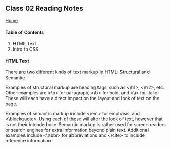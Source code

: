 ## Class 02 Reading Notes
[Home](https://tjohnson986.github.io/reading-notes/)

#### Table of Contents
1. HTML Text
1. Intro to CSS

#### HTML Text
There are two different kinds of text markup in HTML: Structural and Semantic. 

Examples of structural markup are heading tags, such as <\h1>, <\h2>, etc. Other examples are <\p> for paragraph, <\b> for bold, and <\i> for italic. These will each have a direct impact on the layout and look of text on the page. 

Examples of semantic markup include <\em> for emphasis, and <\blockquote>. Using each of these will alter the look of text, however that is not their intended use. Semantic markup is rather used for screen readers or search engines for extra information beyond plain text. Additional examples include <\abbr> for abbreviations and <\cite> to include reference information. 